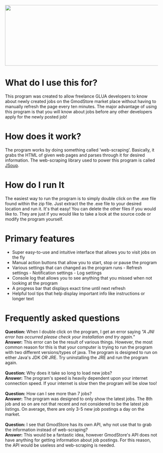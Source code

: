  <img src="https://i.gyazo.com/9485d7571b45399473a1844f82b39940.png" height="200" width="700">


# What do I use this for?
This program was created to allow freelance GLUA developers to know about newly created jobs on the GmodStore market place without having to manually refresh the page every ten minutes. The major advantage of using this program is that you will know about jobs before any other developers apply for the newly posted job!

# How does it work?
The program works by doing something called 'web-scraping'. Basically, it grabs the HTML of given web pages and parses through it for desired information. The web-scraping library used to power this program is called [JSoup](https://jsoup.org/apidocs/).

# How do I run It
The easiest way to run the program is to simply double click on the .exe file found within the zip file. Just extract the the .exe file to your desired location and run it. It's that easy! You can delete the other files if you would like to. They are just if you would like to take a look at the source code or modify the program yourself.


# Primary features

 - Super easy-to-use and intuitive interface that allows you to visit jobs on the fly
 - Manual action buttons that allow you to start, stop or pause the program
 - Various settings that can changed as the program runs
		 - Refresh settings
		 - Notification settings
		 - Log settings
 - Console log that allows you to see anything that you missed when not looking at the program
 - A progress bar that displays exact time until next refresh
 - Helpful tool tips that help display important info like instructions or longer text


# Frequently asked questions
**Question:** When I double click on the program, I get an error saying *"A JNI error has occurred please check your installation and try again."*
<br> 
**Answer:** This error can be the result of various things. However, the most common reason for this is that your computer is trying to run the program with two different versions/types of java. The program is designed to run on either Java's JDK *OR* JRE. Try uninstalling the JRE and run the program again.
<br> 
<br> 
**Question:** Why does it take so long to load new jobs?
<br> 
**Answer:** The program's speed is heavily dependent upon your internet connection speed. If your internet is slow then the program will be slow too!
<br> 
<br> 
**Question:** How can I see more than 7 jobs?
<br> 
**Answer:** The program was designed to only show the latest jobs. The 8th job and so on are not that recent and not considered to be the latest job listings. On average, there are only 3-5 new job postings a day on the market.
<br> 
<br> 
**Question:** I see that GmodStore has its own API, why not use that to grab the information instead of web-scraping?
<br> 
**Answer:** This would be a fantastic idea, however GmodStore's API does not have anything for getting information about job postings. For this reason, the API would be useless and web-scraping is needed.

